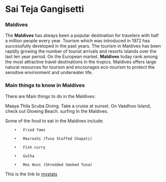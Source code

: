 # Sai Teja Gangisetti

### Maldives

The **Maldives** has always been a popular destination for travelers with half a million people every year. Tourism which was introduced in 1972 has successfully developed in the past years. The tourism in Maldives has been rapidly growing the number of tourist arrivals and resorts islands over the last ten year period. On the European market, **Maldives** today rank among the most attractive travel destinations in the tropics. Maldives offers large natural resources for tourism and encourages eco-tourism to protect the sensitive environment and underwater life.


### Main things to know in Maldives

There are  Main things  to do in the Maldives:

Maaya Thila Scuba Diving.
Take a cruise at sunset.
On Vaadhoo Island, check out Glowing Beach.
surfing In the Maldives.



Some of the food to eat in the Maldives include:

        •	Fried Yams

        •	Masroshi (Tuna Stuffed Chapati)

        •	Fish curry

        •	Gulha
        
        •	Mas Huni (Shredded Smoked Tuna)


This is the link to [mystats](Mystats.md)


